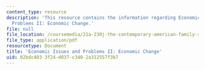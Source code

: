 ```yaml
---
content_type: resource
description: 'This resource contains the information regarding Economic Issues and
  Problems II: Economic Change.'
file: null
file_location: /coursemedia/21a-230j-the-contemporary-american-family-spring-2004/02bdc4033f24d037c3402a312557f3b7_MIT21A_230JS04_econissues2.pdf
file_type: application/pdf
resourcetype: Document
title: 'Economic Issues and Problems II: Economic Change'
uid: 02bdc403-3f24-d037-c340-2a312557f3b7
---
```

